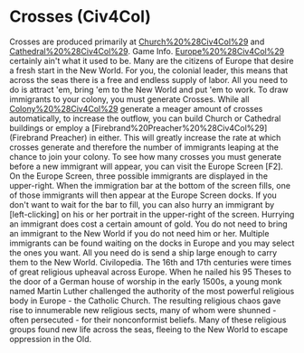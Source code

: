 # Crosses (Civ4Col)

Crosses are produced primarily at [Church%20%28Civ4Col%29](Churches) and [Cathedral%20%28Civ4Col%29](Cathedrals).
Game Info.
[Europe%20%28Civ4Col%29](Europe) certainly ain't what it used to be. Many are the citizens of Europe that desire a fresh start in the New World. For you, the colonial leader, this means that across the seas there is a free and endless supply of labor. All you need to do is attract 'em, bring 'em to the New World and put 'em to work.
To draw immigrants to your colony, you must generate Crosses. While all [Colony%20%28Civ4Col%29](settlements) generate a meager amount of crosses automatically, to increase the outflow, you can build Church or Cathedral buildings or employ a [Firebrand%20Preacher%20%28Civ4Col%29](Firebrand Preacher) in either. This will greatly increase the rate at which crosses generate and therefore the number of immigrants leaping at the chance to join your colony.
To see how many crosses you must generate before a new immigrant will appear, you can visit the Europe Screen [F2]. On the Europe Screen, three possible immigrants are displayed in the upper-right. When the immigration bar at the bottom of the screen fills, one of those immigrants will then appear at the Europe Screen docks. If you don't want to wait for the bar to fill, you can also hurry an immigrant by [left-clicking] on his or her portrait in the upper-right of the screen. Hurrying an immigrant does cost a certain amount of gold.
You do not need to bring an immigrant to the New World if you do not need him or her. Multiple immigrants can be found waiting on the docks in Europe and you may select the ones you want. All you need do is send a ship large enough to carry them to the New World. 
Civilopedia.
The 16th and 17th centuries were times of great religious upheaval across Europe. When he nailed his 95 Theses to the door of a German house of worship in the early 1500s, a young monk named Martin Luther challenged the authority of the most powerful religious body in Europe - the Catholic Church. The resulting religious chaos gave rise to innumerable new religious sects, many of whom were shunned - often persecuted - for their nonconformist beliefs. Many of these religious groups found new life across the seas, fleeing to the New World to escape oppression in the Old.